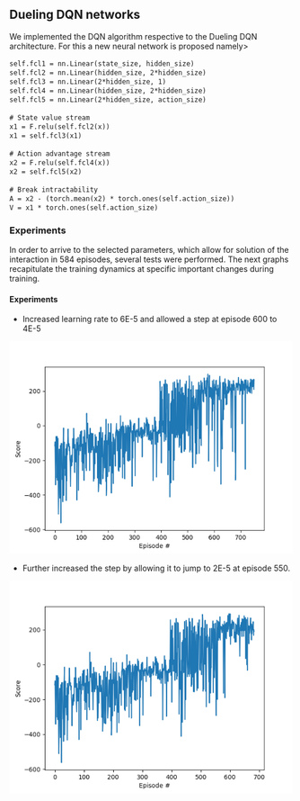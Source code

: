 ## Dueling DQN networks

We implemented the DQN algorithm respective to the Dueling DQN architecture. For this a new neural network is proposed namely>

```
self.fcl1 = nn.Linear(state_size, hidden_size)
self.fcl2 = nn.Linear(hidden_size, 2*hidden_size)
self.fcl3 = nn.Linear(2*hidden_size, 1)
self.fcl4 = nn.Linear(hidden_size, 2*hidden_size)
self.fcl5 = nn.Linear(2*hidden_size, action_size)

# State value stream
x1 = F.relu(self.fcl2(x))
x1 = self.fcl3(x1)

# Action advantage stream
x2 = F.relu(self.fcl4(x))
x2 = self.fcl5(x2)

# Break intractability
A = x2 - (torch.mean(x2) * torch.ones(self.action_size))
V = x1 * torch.ones(self.action_size)
```

### Experiments

In order to arrive to the selected parameters, which allow for solution of the interaction in 584 episodes, several tests were performed. The next graphs recapitulate the training dynamics at specific important changes during training.

#### Experiments
- Increased learning rate to 6E-5 and allowed a step at episode 600 to 4E-5

![alt text](diminish_lr_at_episode_600.png)

- Further increased the step by allowing it to jump to 2E-5 at episode 550.

![alt text](baseline.png)
